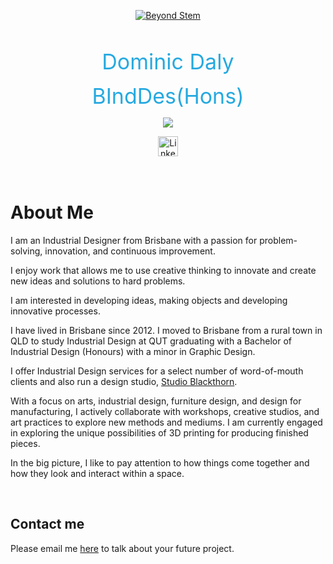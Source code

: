 <p align="center">
  <a href="https://www.linkedin.com/in/dominic-daly-6256a5157">
    <img src="https://avatars.githubusercontent.com/u/108104975?s=400&u=357d70b6065bbd71d9e13eb3b7eb12cec59c85a3&v=4" alt="Beyond Stem" /></a>
</p>



 <br/>

<p align="center"><span style="color: #26A9E0; font-size: 34px;">Dominic Daly</span></p>
<p align="center"><span style="color: #26A9E0; font-size: 34px;">BIndDes(Hons)</span></p>
<p align="center">
  <!-- Typing SVG by DenverCoder1 - https://github.com/DenverCoder1/readme-typing-svg -->
  <a href="https://github.com/DenverCoder1/readme-typing-svg">
    <img src="https://readme-typing-svg.demolab.com/?lines=Industrial%20Designer%20;Interested%20in%20Problem%20Solving%20;Creative%20Thinking%20;Research%20and%20Development%20;7%2B%20years%20of%20Rapid%20Prototyping%20experience%20;Always%20learning%20new%20things&font=Fira%20Code&center=true&width=600&height=45&color=#26A9E0&vCenter=true&pause=900&size=22" /></a>
</p>
<!-- Social icons section -->
<p align="center">
  <a href="https://www.linkedin.com/in/dominic-daly-6256a5157"><img width="32px" alt="LinkedIn" title="LinkedIn" src="https://i.imgur.com/78apom3.png"/></a>
<br/>
<br/>
<br/>

# About Me

I am an Industrial Designer from Brisbane with a passion for problem-solving, innovation, and continuous improvement. 

I enjoy work that allows me to use creative thinking to innovate and create new ideas and solutions to hard problems. 

I am interested in developing ideas, making objects and developing innovative processes. 

I have lived in Brisbane since 2012. I moved to Brisbane from a rural town in QLD to study Industrial Design at QUT graduating with a Bachelor of Industrial Design (Honours) with a minor in Graphic Design.

I offer Industrial Design services for a select number of word-of-mouth clients and also run a design studio, [Studio Blackthorn](http://www.studioblackthorn.com.au). 

With a focus on arts, industrial design, furniture design, and design for manufacturing, I actively collaborate with workshops, creative studios, and art practices to explore new methods and mediums. I am currently engaged in exploring the unique possibilities of 3D printing for producing finished pieces. 

In the big picture, I like to pay attention to how things come together and how they look and interact within a space.

 <br/>

## Contact me

Please email me [here](mailto:dominic@beyondstem.com.au) to talk about your future project.
